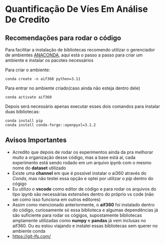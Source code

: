 # Quantificação De Víes Em Análise De Credito 

## Recomendações para rodar o código

Para facilitar a instalação de bibliotecas recomendo utilizar o gerenciador de ambientes [ANACONDA](https://docs.anaconda.com/free/anaconda/install/linux/), aqui está o passo a passo para criar um ambiente e instalar os pacotes necessários 

Para criar o ambiente: 
```
conda create -n aif360 python=3.11
```

Para entrar no ambiente criado(caso ainda não esteja dentro dele)
```
conda activate aif360

```
Depois será necessário apenas executar esses dois comandos para instalar duas bibliotecas: 
```
conda install pip
conda install conda-forge::openpyxl=3.1.2
```


## Avisos Importantes
- Acredito que depois de rodar os experimentos ainda da pra melhorar muito a organização desse código, mas a base está aí, cada experimento está sendo rodado em um arquivo ipynb com o mesmo nome do __dataset__ utilizado  
- Existe uma __channel__  em que é possível instalar o ai360 através do *Conda*, mas não testei essa opção e optei por utilizar o *pip* dentro do cógigo
- Eu utilizo o __vscode__ como editor de código e para rodar os arquivos do tipo ipynb são necessárias extensões dentro do próprio vs code (não sei como isso funciona em outros editores)
- Assim como mencionado anteriormente, o __aif360__ foi instalado dentro do código, curiosamente só essa biblioteca e algumas dependências já são suficiente para rodar os cógigos, supostamente bibliotecas amplamente utilizadas como __numpy__ e __pandas__ já vem inclusas no aif360. Ou eu estou viajando e instalei essas bibliotecas sem querer no ambiente conda
- https://git-lfs.com/





